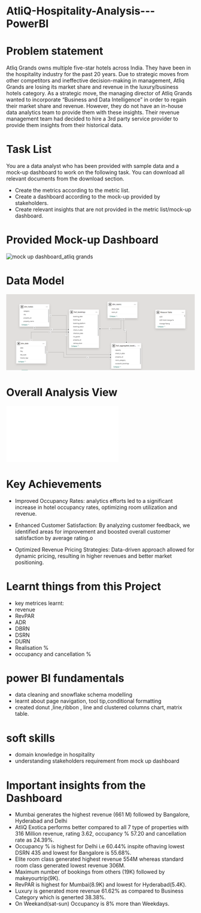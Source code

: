 # AtliQ-Hospitality-Analysis---PowerBI
# Problem statement
Atliq Grands owns multiple five-star hotels across India. They have been in the hospitality industry for the past 20 years. Due to strategic moves from other competitors and ineffective decision-making in management, Atliq Grands are losing its market share and revenue in the luxury/business hotels category. As a strategic move, the managing director of Atliq Grands wanted to incorporate “Business and Data Intelligence” in order to regain their market share and revenue. However, they do not have an in-house data analytics team to provide them with these insights.
Their revenue management team had decided to hire a 3rd party service provider to provide them insights from their historical data.
# Task List
You are a data analyst who has been provided with sample data and a mock-up dashboard to work on the following task. You can download all relevant documents from the download section.
* Create the metrics according to the metric list.
* Create a dashboard according to the mock-up provided by stakeholders.
* Create relevant insights that are not provided in the metric list/mock-up dashboard.
# Provided Mock-up Dashboard
![mock up dashboard_atliq grands](https://github.com/user-attachments/assets/0d4517ff-455b-42b9-aa91-ae217f3ed7f4)
# Data Model
![Data Model png](https://github.com/Chinmayee4/AtliQ-Hospitality-Analysis---PowerBI/blob/d2983c98670c4af75aee164cbe7399d948c5091f/resources/data%20model.png)
# Overall Analysis View
![Overall_view png](Atliq_hospitality_anaysis.pdf)

# Key Achievements
* Improved Occupancy Rates: analytics efforts led to a significant increase in hotel occupancy rates, optimizing room utilization and revenue.

* Enhanced Customer Satisfaction: By analyzing customer feedback, we identified areas for improvement and boosted overall customer satisfaction by average rating.o

* Optimized Revenue Pricing Strategies: Data-driven approach allowed for dynamic pricing, resulting in higher revenues and better market positioning.
# Learnt things from this Project
* key metrices learnt:
* revenue
* RevPAR
* ADR
* DBRN
* DSRN
* DURN
* Realisation %
* occupancy and cancellation %
# power BI fundamentals
* data cleaning and snowflake schema modelling
* learnt about page navigation, tool tip,conditional formatting
* created donut ,line,ribbon , line and clustered columns chart, matrix table.
# soft skills
* domain knowledge in hospitality
* understanding stakeholders requirement from mock up dashboard
# Important insights from the Dashboard
* Mumbai generates the highest revenue (661 M) followed by Bangalore, Hyderabad and Delhi
* AtliQ Exotica performs better compared to all 7 type of properties with 316 Million revenue, rating 3.62, occupancy % 57.20 and cancellation rate as 24.39%.
* Occupancy % is highest for Delhi i.e 60.44%  inspite ofhaving lowest DSRN 435 and lowest for Bangalore is 55.68%.
* Elite room class  generated highest revenue 554M whereas standard room class generated lowest revenue 306M.
* Maximum number of bookings from others (19K) followed by makeyourtrip(9K).
* RevPAR is highest for Mumbai(8.9K) and lowest for Hyderabad(5.4K).
* Luxury is generated more revenue 61.62% as compared to Business Category which is generted 38.38%.
* On Weekand(sat-sun) Occupancy is 8% more than Weekdays.




 
